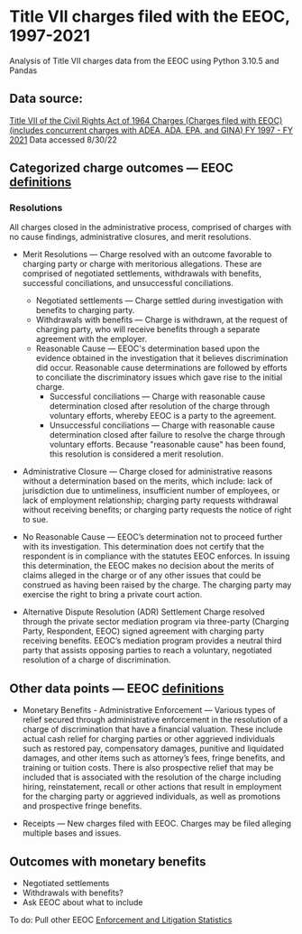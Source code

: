 # Title VII charges filed with the EEOC, 1997-2021 
Analysis of Title VII charges data from the EEOC using Python 3.10.5 and Pandas 

## Data source:
[Title VII of the Civil Rights Act of 1964 Charges (Charges filed with EEOC) (includes concurrent charges with ADEA, ADA, EPA, and GINA) FY 1997 - FY 2021](https://www.eeoc.gov/statistics/title-vii-civil-rights-act-1964-charges-charges-filed-eeoc-includes-concurrent-charges)
Data accessed 8/30/22

## Categorized charge outcomes — EEOC [definitions](https://www.eeoc.gov/statistics/definitions-terms)

### Resolutions
All charges closed in the administrative process, comprised of charges with no cause findings, administrative closures, and merit resolutions.

- Merit Resolutions — Charge resolved with an outcome favorable to charging party or charge with meritorious allegations.  These are comprised of negotiated settlements, withdrawals with benefits, successful conciliations, and unsuccessful conciliations.
    - Negotiated settlements — Charge settled during investigation with benefits to charging party.
    - Withdrawals with benefits — Charge is withdrawn, at the request of charging party, who will receive benefits through a separate agreement with the employer.
    - Reasonable Cause — EEOC's determination based upon the evidence obtained in the investigation that it believes discrimination did occur. Reasonable cause determinations are followed by efforts to conciliate the discriminatory issues which gave rise to the initial charge.
        - Successful conciliations — Charge with reasonable cause determination closed after resolution of the charge through voluntary efforts, whereby EEOC is a party to the agreement.
        - Unsuccessful conciliations — Charge with reasonable cause determination closed after failure to resolve the charge through voluntary efforts.  Because "reasonable cause" has been found, this resolution is considered a merit resolution.

- Administrative Closure — Charge closed for administrative reasons without a determination based on the merits, which include: lack of jurisdiction due to untimeliness, insufficient number of employees, or lack of employment relationship; charging party requests withdrawal without receiving benefits; or charging party requests the notice of right to sue.

- No Reasonable Cause — EEOC’s determination not to proceed further with its investigation. This determination does not certify that the respondent is in compliance with the statutes EEOC enforces. In issuing this determination, the EEOC makes no decision about the merits of claims alleged in the charge or of any other issues that could be construed as having been raised by the charge. The charging party may exercise the right to bring a private court action.

- Alternative Dispute Resolution (ADR) Settlement
Charge resolved through the private sector mediation program via three-party (Charging Party, Respondent, EEOC) signed agreement with charging party receiving benefits.  EEOC’s mediation program provides a neutral third party that assists opposing parties to reach a voluntary, negotiated resolution of a charge of discrimination.

## Other data points — EEOC [definitions](https://www.eeoc.gov/statistics/definitions-terms)

- Monetary Benefits - Administrative Enforcement — Various types of relief secured through administrative enforcement in the resolution of a charge of discrimination that have a financial valuation.  These include actual cash relief for charging parties or other aggrieved individuals such as restored pay, compensatory damages, punitive and liquidated damages, and other items such as attorney’s fees, fringe benefits, and training or tuition costs.  There is also prospective relief that may be included that is associated with the resolution of the charge including hiring, reinstatement, recall or other actions that result in employment for the charging party or aggrieved individuals, as well as promotions and prospective fringe benefits. 

- Receipts — New charges filed with EEOC.  Charges may be filed alleging multiple bases and issues.

## Outcomes with monetary benefits
- Negotiated settlements
- Withdrawals with benefits?
- Ask EEOC about what to include

To do: Pull other EEOC [Enforcement and Litigation Statistics](https://www.eeoc.gov/statistics/eeoc-litigation-statistics-fy-1997-through-fy-2021)








